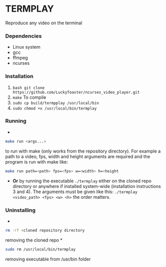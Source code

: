 # TERMPLAY
Reproduce any video on the terminal

### Dependencies
* Linux system
* gcc
* ffmpeg
* ncurses
  
### Installation 
1. ```bash git clone https://github.com/LuckyToaster/ncurses_video_player.git```
2. ```make``` To compile
3. ```sudo cp build/termpplay /usr/local/bin```
4. ```sudo chmod +x /usr/local/bin/termplay```

### Running
*
```bash
make run <args...>
```
to run with make (only works from the repository directory). For example a path to a video, fps, width and height arguments are required and the program is run with make like: 
```bash
make run path=<path> fps=<fps> w=<width> h=<height
```
* __Or__ by running the executable ```./termplay``` either on the cloned repo directory or anywhere if installed system-wide (installation instructions 3 and 4). The arguments must be given like this: ```./termplay <video_path> <fps> <w> <h>``` the order matters.

### Uninstalling
*
```bash 
rm -rf <cloned repository directory
```
removing the cloned repo
*
```bash 
sudo rm /usr/local/bin/termplay
```
removing executable from /usr/bin folder
